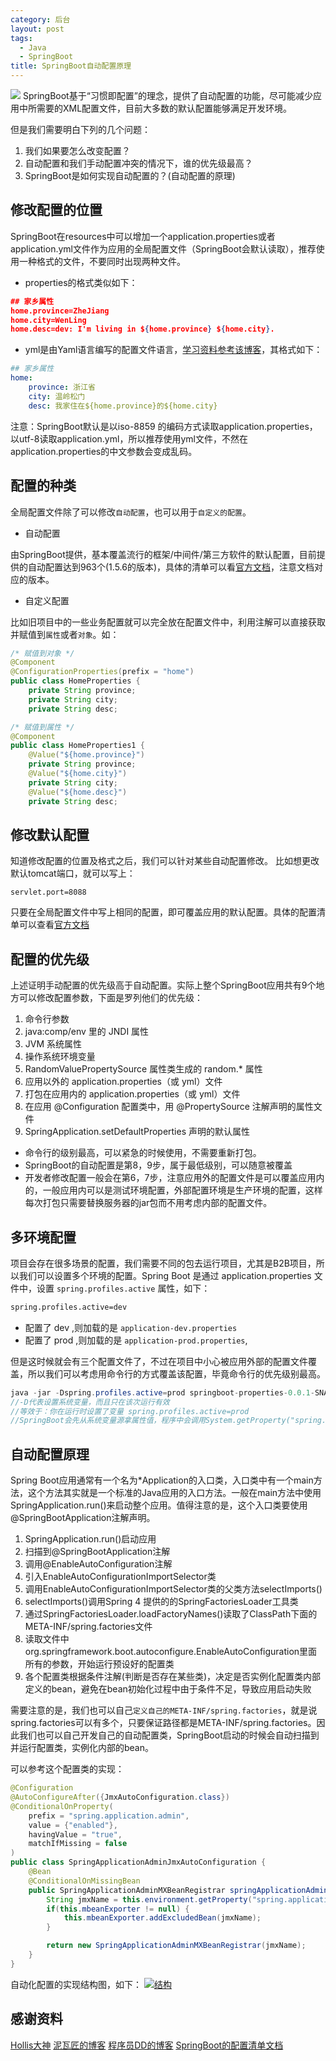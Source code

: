 ```yaml
---
category: 后台
layout: post
tags:
  - Java
  - SpringBoot
title: SpringBoot自动配置原理
---
```

[![](http://7xkmea.com1.z0.glb.clouddn.com/githubio/SpringBoot%E8%87%AA%E5%8A%A8%E9%85%8D%E7%BD%AE%E5%8E%9F%E7%90%86-1.jpg)](http://7xkmea.com1.z0.glb.clouddn.com/githubio/SpringBoot%E8%87%AA%E5%8A%A8%E9%85%8D%E7%BD%AE%E5%8E%9F%E7%90%86-1.jpg)
SpringBoot基于“习惯即配置”的理念，提供了自动配置的功能，尽可能减少应用中所需要的XML配置文件，目前大多数的默认配置能够满足开发环境。

但是我们需要明白下列的几个问题：
1. 我们如果要怎么改变配置？
2. 自动配置和我们手动配置冲突的情况下，谁的优先级最高？
3. SpringBoot是如何实现自动配置的？(自动配置的原理)


## 修改配置的位置
SpringBoot在resources中可以增加一个application.properties或者application.yml文件作为应用的全局配置文件（SpringBoot会默认读取），推荐使用一种格式的文件，不要同时出现两种文件。

* properties的格式类似如下：
```json
## 家乡属性
home.province=ZheJiang
home.city=WenLing
home.desc=dev: I'm living in ${home.province} ${home.city}.
```

* yml是由Yaml语言编写的配置文件语言，[学习资料参考该博客](http://www.ruanyifeng.com/blog/2016/07/yaml.html?f=tt "学习资料参考该博客")，其格式如下：
```yaml
## 家乡属性
home:
	province: 浙江省
	city: 温岭松门
	desc: 我家住在${home.province}的${home.city}
```

注意：SpringBoot默认是以iso-8859 的编码方式读取application.properties，以utf-8读取application.yml，所以推荐使用yml文件，不然在application.properties的中文参数会变成乱码。


## 配置的种类
全局配置文件除了可以修改`自动配置`，也可以用于`自定义的配置`。

* 自动配置

由SpringBoot提供，基本覆盖流行的框架/中间件/第三方软件的默认配置，目前提供的自动配置达到963个(1.5.6的版本)，具体的清单可以看[官方文档](https://github.com/spring-projects/spring-boot/blob/v1.5.6.RELEASE/spring-boot-docs/src/main/asciidoc/appendix-application-properties.adoc "官方文档")，注意文档对应的版本。

* 自定义配置

比如旧项目中的一些业务配置就可以完全放在配置文件中，利用注解可以直接获取并赋值到`属性`或者`对象`。如：
```java
/* 赋值到对象 */
@Component
@ConfigurationProperties(prefix = "home")
public class HomeProperties {
    private String province;
    private String city;
    private String desc;
```
```java
/* 赋值到属性 */
@Component
public class HomeProperties1 {
    @Value("${home.province}")
    private String province;
    @Value("${home.city}")
    private String city;
    @Value("${home.desc}")
    private String desc;
```


## 修改默认配置
知道修改配置的位置及格式之后，我们可以针对某些自动配置修改。
比如想更改默认tomcat端口，就可以写上：

    servlet.port=8088

只要在全局配置文件中写上相同的配置，即可覆盖应用的默认配置。具体的配置清单可以查看[官方文档](https://github.com/spring-projects/spring-boot/blob/v1.5.6.RELEASE/spring-boot-docs/src/main/asciidoc/appendix-application-properties.adoc "官方文档")


## 配置的优先级

上述证明手动配置的优先级高于自动配置。实际上整个SpringBoot应用共有9个地方可以修改配置参数，下面是罗列他们的优先级：
1. 命令行参数
2. java:comp/env 里的 JNDI 属性
3. JVM 系统属性
4. 操作系统环境变量
5. RandomValuePropertySource 属性类生成的 random.* 属性
6. 应用以外的 application.properties（或 yml）文件
7. 打包在应用内的 application.properties（或 yml）文件
8. 在应用 @Configuration 配置类中，用 @PropertySource 注解声明的属性文件
9. SpringApplication.setDefaultProperties 声明的默认属性

* 命令行的级别最高，可以紧急的时候使用，不需要重新打包。
* SpringBoot的自动配置是第8，9步，属于最低级别，可以随意被覆盖
* 开发者修改配置一般会在第6，7步，注意应用外的配置文件是可以覆盖应用内的，一般应用内可以是测试环境配置，外部配置环境是生产环境的配置，这样每次打包只需要替换服务器的jar包而不用考虑内部的配置文件。


## 多环境配置

项目会存在很多场景的配置，我们需要不同的包去运行项目，尤其是B2B项目，所以我们可以设置多个环境的配置。Spring Boot 是通过 application.properties 文件中，设置 `spring.profiles.active` 属性，如下：
```xml
spring.profiles.active=dev
```
* 配置了 dev ,则加载的是 `application-dev.properties`
* 配置了 prod ,则加载的是 `application-prod.properties`,

但是这时候就会有三个配置文件了，不过在项目中小心被应用外部的配置文件覆盖，所以我们可以考虑用命令行的方式覆盖该配置，毕竟命令行的优先级别最高。
```java
java -jar -Dspring.profiles.active=prod springboot-properties-0.0.1-SNAPSHOT.jar
//-D代表设置系统变量，而且只在该次运行有效
//等效于：你在运行时设置了变量 spring.profiles.active=prod
//SpringBoot会先从系统变量源拿属性值，程序中会调用System.getProperty("spring.profiles.active")
```


## 自动配置原理
Spring Boot应用通常有一个名为*Application的入口类，入口类中有一个main方法，这个方法其实就是一个标准的Java应用的入口方法。一般在main方法中使用SpringApplication.run()来启动整个应用。值得注意的是，这个入口类要使用@SpringBootApplication注解声明。

1. SpringApplication.run()启动应用
2. 扫描到@SpringBootApplication注解
3. 调用@EnableAutoConfiguration注解
4. 引入EnableAutoConfigurationImportSelector类
5. 调用EnableAutoConfigurationImportSelector类的父类方法selectImports()
6. selectImports()调用Spring 4 提供的的SpringFactoriesLoader工具类
7. 通过SpringFactoriesLoader.loadFactoryNames()读取了ClassPath下面的META-INF/spring.factories文件
8. 读取文件中org.springframework.boot.autoconfigure.EnableAutoConfiguration里面所有的参数，开始运行预设好的配置类
9. 各个配置类根据条件注解(判断是否存在某些类)，决定是否实例化配置类内部定义的bean，避免在bean初始化过程中由于条件不足，导致应用启动失败

需要注意的是，我们也可以自己`定义自己的META-INF/spring.factories`，就是说spring.factories可以有多个，只要保证路径都是META-INF/spring.factories。因此我们也可以自己开发自己的自动配置类，SpringBoot启动的时候会自动扫描到并运行配置类，实例化内部的bean。

可以参考这个配置类的实现：
```java
@Configuration
@AutoConfigureAfter({JmxAutoConfiguration.class})
@ConditionalOnProperty(
    prefix = "spring.application.admin",
    value = {"enabled"},
    havingValue = "true",
    matchIfMissing = false
)
public class SpringApplicationAdminJmxAutoConfiguration {
    @Bean
    @ConditionalOnMissingBean
    public SpringApplicationAdminMXBeanRegistrar springApplicationAdminRegistrar() throws MalformedObjectNameException {
        String jmxName = this.environment.getProperty("spring.application.admin.jmx-name", "org.springframework.boot:type=Admin,name=SpringApplication");
        if(this.mbeanExporter != null) {
            this.mbeanExporter.addExcludedBean(jmxName);
        }

        return new SpringApplicationAdminMXBeanRegistrar(jmxName);
    }
}
```


自动化配置的实现结构图，如下：
[![结构](http://7xkmea.com1.z0.glb.clouddn.com/%E8%87%AA%E5%8A%A8%E9%85%8D%E7%BD%AE%E7%BB%93%E6%9E%84.png "结构")](http://7xkmea.com1.z0.glb.clouddn.com/%E8%87%AA%E5%8A%A8%E9%85%8D%E7%BD%AE%E7%BB%93%E6%9E%84.png "结构")

## 感谢资料

[Hollis大神](http://mp.weixin.qq.com/s?src=3&timestamp=1505047649&ver=1&signature=MkUMueTxX*-lE-wgS0Jupo67LsauoCpNLhW77Vy5IxeUdMUUa-rg3U*NG74PBiqGF9CLtNseKDxpCkoNobvoDH7hTqtkkphBkNpMKgQrAQLCmtHUsz1*4I7SNeUu7-INpSOsjJt3wOjDjt77z9anBdH*SoEUT6Q*mdM37LCyQ2A= "Hollis大神")
[泥瓦匠的博客](http://www.bysocket.com/?p=1786 "泥瓦匠的博客")
[程序员DD的博客](http://blog.didispace.com/springbootproperties/ "程序员DD的博客")
[SpringBoot的配置清单文档](http://docs.spring.io/spring-boot/docs/current/reference/html/common-application-properties.html "SpringBoot的配置清单文档")
